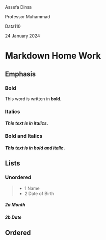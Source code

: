  Assefa Dinsa

 Professor Muhammad

 Data110
 
24 January 2024

# Markdown Home Work

## Emphasis

### Bold
 This word is written in **bold**.

### Italics
#### *This text is in italics*.

### Bold and Italics 
#### ***This text is in bold and italic***.


## Lists

### Unordered
> - 1 Name
> - 2 Date of Birth
##### 2a Month
##### 2b Date

## Ordered

